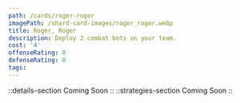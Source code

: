 ```yaml
---
path: /cards/roger-roger
imagePath: /shard-card-images/roger_roger.webp
title: Roger, Roger
description: Deploy 2 combat bots on your team.
cost: '4'
offenseRating: 0
defenseRating: 0
tags:
---
```

::details-section
Coming Soon
::
::strategies-section
Coming Soon
::